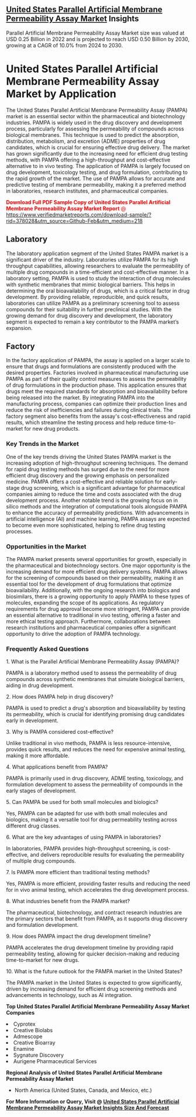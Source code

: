 <h2><a href="https://www.verifiedmarketreports.com/download-sample/?rid=378028&amp;utm_source=Github-Feb&amp;utm_medium=218" target="_blank">United States Parallel Artificial Membrane Permeability Assay Market</a> Insights</h2><p>Parallel Artificial Membrane Permeability Assay Market size was valued at USD 0.25 Billion in 2022 and is projected to reach USD 0.50 Billion by 2030, growing at a CAGR of 10.0% from 2024 to 2030.</p><p> <h1>United States Parallel Artificial Membrane Permeability Assay Market by Application</h1> <p>The United States Parallel Artificial Membrane Permeability Assay (PAMPA) market is an essential sector within the pharmaceutical and biotechnology industries. PAMPA is widely used in the drug discovery and development process, particularly for assessing the permeability of compounds across biological membranes. This technique is used to predict the absorption, distribution, metabolism, and excretion (ADME) properties of drug candidates, which is crucial for ensuring effective drug delivery. The market has grown significantly due to the increasing need for efficient drug testing methods, with PAMPA offering a high-throughput and cost-effective alternative to in vivo testing. The application of PAMPA is largely focused on drug development, toxicology testing, and drug formulation, contributing to the rapid growth of the market. The use of PAMPA allows for accurate and predictive testing of membrane permeability, making it a preferred method in laboratories, research institutes, and pharmaceutical companies. <p><span class=""><span style="color: #ff0000;"><strong>Download Full PDF Sample Copy of United States Parallel Artificial Membrane Permeability Assay Market Report</strong> @ </span><a href="https://www.verifiedmarketreports.com/download-sample/?rid=378028&amp;utm_source=Github-Feb&amp;utm_medium=218" target="_blank">https://www.verifiedmarketreports.com/download-sample/?rid=378028&amp;utm_source=Github-Feb&amp;utm_medium=218</a></span></p></p> <h2>Laboratory</h2> <p>The laboratory application segment of the United States PAMPA market is a significant driver of the industry. Laboratories utilize PAMPA for its high throughput capabilities, allowing researchers to evaluate the permeability of multiple drug compounds in a time-efficient and cost-effective manner. In a laboratory setting, PAMPA is used to study the interaction of drug molecules with synthetic membranes that mimic biological barriers. This helps in determining the oral bioavailability of drugs, which is a critical factor in drug development. By providing reliable, reproducible, and quick results, laboratories can utilize PAMPA as a preliminary screening tool to assess compounds for their suitability in further preclinical studies. With the growing demand for drug discovery and development, the laboratory segment is expected to remain a key contributor to the PAMPA market’s expansion.</p> <h2>Factory</h2> <p>In the factory application of PAMPA, the assay is applied on a larger scale to ensure that drugs and formulations are consistently produced with the desired properties. Factories involved in pharmaceutical manufacturing use PAMPA as part of their quality control measures to assess the permeability of drug formulations in the production phase. This application ensures that drugs meet the required standards for absorption and bioavailability before being released into the market. By integrating PAMPA into the manufacturing process, companies can optimize their production lines and reduce the risk of inefficiencies and failures during clinical trials. The factory segment also benefits from the assay's cost-effectiveness and rapid results, which streamline the testing process and help reduce time-to-market for new drug products.</p> <h3>Key Trends in the Market</h3> <p>One of the key trends driving the United States PAMPA market is the increasing adoption of high-throughput screening techniques. The demand for rapid drug testing methods has surged due to the need for more efficient drug discovery and the growing emphasis on personalized medicine. PAMPA offers a cost-effective and reliable solution for early-stage drug screening, which is a significant advantage for pharmaceutical companies aiming to reduce the time and costs associated with the drug development process. Another notable trend is the growing focus on in silico methods and the integration of computational tools alongside PAMPA to enhance the accuracy of permeability predictions. With advancements in artificial intelligence (AI) and machine learning, PAMPA assays are expected to become even more sophisticated, helping to refine drug testing processes.</p> <h3>Opportunities in the Market</h3> <p>The PAMPA market presents several opportunities for growth, especially in the pharmaceutical and biotechnology sectors. One major opportunity is the increasing demand for more efficient drug delivery systems. PAMPA allows for the screening of compounds based on their permeability, making it an essential tool for the development of drug formulations that optimize bioavailability. Additionally, with the ongoing research into biologics and biosimilars, there is a growing opportunity to apply PAMPA to these types of molecules, expanding the scope of its applications. As regulatory requirements for drug approval become more stringent, PAMPA can provide an essential alternative to traditional in vivo testing, offering a faster and more ethical testing approach. Furthermore, collaborations between research institutions and pharmaceutical companies offer a significant opportunity to drive the adoption of PAMPA technology.</p> <h3>Frequently Asked Questions</h3> <p>1. What is the Parallel Artificial Membrane Permeability Assay (PAMPA)?</p> <p>PAMPA is a laboratory method used to assess the permeability of drug compounds across synthetic membranes that simulate biological barriers, aiding in drug development.</p> <p>2. How does PAMPA help in drug discovery?</p> <p>PAMPA is used to predict a drug's absorption and bioavailability by testing its permeability, which is crucial for identifying promising drug candidates early in development.</p> <p>3. Why is PAMPA considered cost-effective?</p> <p>Unlike traditional in vivo methods, PAMPA is less resource-intensive, provides quick results, and reduces the need for expensive animal testing, making it more affordable.</p> <p>4. What applications benefit from PAMPA?</p> <p>PAMPA is primarily used in drug discovery, ADME testing, toxicology, and formulation development to assess the permeability of compounds in the early stages of development.</p> <p>5. Can PAMPA be used for both small molecules and biologics?</p> <p>Yes, PAMPA can be adapted for use with both small molecules and biologics, making it a versatile tool for drug permeability testing across different drug classes.</p> <p>6. What are the key advantages of using PAMPA in laboratories?</p> <p>In laboratories, PAMPA provides high-throughput screening, is cost-effective, and delivers reproducible results for evaluating the permeability of multiple drug compounds.</p> <p>7. Is PAMPA more efficient than traditional testing methods?</p> <p>Yes, PAMPA is more efficient, providing faster results and reducing the need for in vivo animal testing, which accelerates the drug development process.</p> <p>8. What industries benefit from the PAMPA market?</p> <p>The pharmaceutical, biotechnology, and contract research industries are the primary sectors that benefit from PAMPA, as it supports drug discovery and formulation development.</p> <p>9. How does PAMPA impact the drug development timeline?</p> <p>PAMPA accelerates the drug development timeline by providing rapid permeability testing, allowing for quicker decision-making and reducing time-to-market for new drugs.</p> <p>10. What is the future outlook for the PAMPA market in the United States?</p> <p>The PAMPA market in the United States is expected to grow significantly, driven by increasing demand for efficient drug screening methods and advancements in technology, such as AI integration.</p> </p><p><strong>Top United States Parallel Artificial Membrane Permeability Assay Market Companies</strong></p><div data-test-id=""><p><li>Cyprotex</li><li> Creative Biolabs</li><li> Admescope</li><li> Creative Bioarray</li><li> Enamine</li><li> Sygnature Discovery</li><li> Aurigene Pharmaceutical Services</li></p><div><strong>Regional Analysis of&nbsp;United States Parallel Artificial Membrane Permeability Assay Market</strong></div><ul><li dir="ltr"><p dir="ltr">North America&nbsp;(United States, Canada, and Mexico, etc.)</p></li></ul><p><strong>For More Information or Query, Visit @&nbsp;</strong><strong><a href="https://www.verifiedmarketreports.com/product/parallel-artificial-membrane-permeability-assay-market/?utm_source=Github-Feb&amp;utm_medium=218" target="_blank">United States Parallel Artificial Membrane Permeability Assay Market Insights Size And Forecast</a></strong></p></div>
